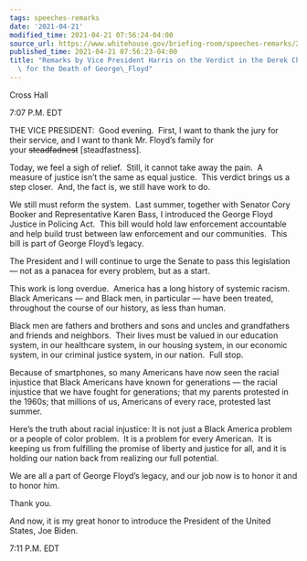```yaml
---
tags: speeches-remarks
date: '2021-04-21'
modified_time: 2021-04-21 07:56:24-04:00
source_url: https://www.whitehouse.gov/briefing-room/speeches-remarks/2021/04/21/remarks-by-vice-president-harris-on-the-verdict-in-the-derek-chauvin-trial-for-the-death-of-george-floyd/
published_time: 2021-04-21 07:56:23-04:00
title: "Remarks by Vice President Harris on the Verdict in the Derek Chauvin Trial\
  \ for the Death of George\_Floyd"
---
```

 
Cross Hall

7:07 P.M. EDT

THE VICE PRESIDENT:  Good evening.  First, I want to thank the jury for
their service, and I want to thank Mr. Floyd’s family for
your <s>steadfadnest</s> \[steadfastness\].  
  
Today, we feel a sigh of relief.  Still, it cannot take away the pain. 
A measure of justice isn’t the same as equal justice.  This verdict
brings us a step closer.  And, the fact is, we still have work to do.  
  
We still must reform the system.  Last summer, together with Senator
Cory Booker and Representative Karen Bass, I introduced the George Floyd
Justice in Policing Act.  This bill would hold law enforcement
accountable and help build trust between law enforcement and our
communities.  This bill is part of George Floyd’s legacy.  
  
The President and I will continue to urge the Senate to pass this
legislation — not as a panacea for every problem, but as a start.  
  
This work is long overdue.  America has a long history of systemic
racism.  Black Americans — and Black men, in particular — have been
treated, throughout the course of our history, as less than human.  
  
Black men are fathers and brothers and sons and uncles and grandfathers
and friends and neighbors.  Their lives must be valued in our education
system, in our healthcare system, in our housing system, in our economic
system, in our criminal justice system, in our nation.  Full stop.  
  
Because of smartphones, so many Americans have now seen the racial
injustice that Black Americans have known for generations — the racial
injustice that we have fought for generations; that my parents protested
in the 1960s; that millions of us, Americans of every race, protested
last summer.  
  
Here’s the truth about racial injustice: It is not just a Black America
problem or a people of color problem.  It is a problem for every
American.  It is keeping us from fulfilling the promise of liberty and
justice for all, and it is holding our nation back from realizing our
full potential.  
  
We are all a part of George Floyd’s legacy, and our job now is to honor
it and to honor him.  
  
Thank you.    
  
And now, it is my great honor to introduce the President of the United
States, Joe Biden.  
  
7:11 P.M. EDT
